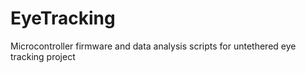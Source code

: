 # EyeTracking
Microcontroller firmware and data analysis scripts for untethered eye tracking project
